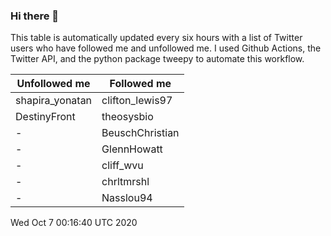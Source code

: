 ### Hi there 👋

This table is automatically updated every six hours with a list of Twitter users who have followed me and unfollowed me. I used Github Actions, the Twitter API, and the python package tweepy to automate this workflow.

| Unfollowed me |  Followed me |
| --- | --- |
|shapira_yonatan|clifton_lewis97|
|DestinyFront|theosysbio|
|-|BeuschChristian|
|-|GlennHowatt|
|-|cliff_wvu|
|-|chrltmrshl|
|-|Nasslou94|
Wed Oct  7 00:16:40 UTC 2020
